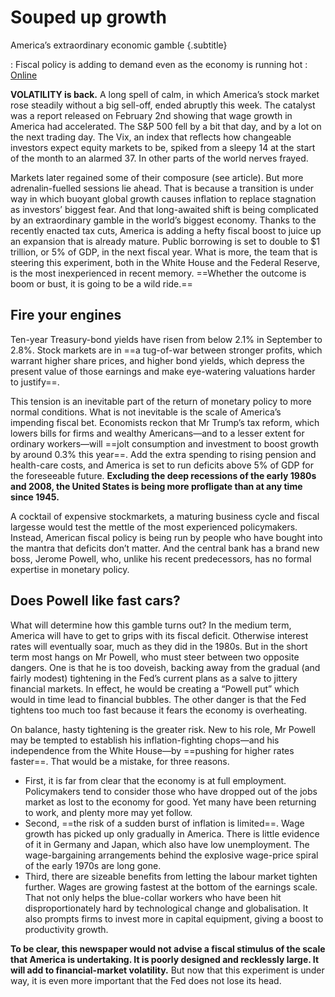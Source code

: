 # Souped up growth

America’s extraordinary economic gamble {.subtitle}

: Fiscal policy is adding to demand even as the economy is running hot
: [Online](https://www.economist.com/news/leaders/21736513-fiscal-policy-adding-demand-even-economy-running-hot-americas-extraordinary)

**VOLATILITY is back.** A long spell of calm, in which America’s stock market rose steadily without a big sell-off, ended abruptly this week. The catalyst was a report released on February 2nd showing that wage growth in America had accelerated. The S&P 500 fell by a bit that day, and by a lot on the next trading day. The Vix, an index that reflects how changeable investors expect equity markets to be, spiked from a sleepy 14 at the start of the month to an alarmed 37. In other parts of the world nerves frayed.

Markets later regained some of their composure (see article). But more adrenalin-fuelled sessions lie ahead. That is because a transition is under way in which buoyant global growth causes inflation to replace stagnation as investors’ biggest fear. And that long-awaited shift is being complicated by an extraordinary gamble in the world’s biggest economy. Thanks to the recently enacted tax cuts, America is adding a hefty fiscal boost to juice up an expansion that is already mature. Public borrowing is set to double to $1 trillion, or 5% of GDP, in the next fiscal year. What is more, the team that is steering this experiment, both in the White House and the Federal Reserve, is the most inexperienced in recent memory. ==Whether the outcome is boom or bust, it is going to be a wild ride.==

## Fire your engines

Ten-year Treasury-bond yields have risen from below 2.1% in September to 2.8%. Stock markets are in ==a tug-of-war between stronger profits, which warrant higher share prices, and higher bond yields, which depress the present value of those earnings and make eye-watering valuations harder to justify==.

This tension is an inevitable part of the return of monetary policy to more normal conditions. What is not inevitable is the scale of America’s impending fiscal bet. Economists reckon that Mr Trump’s tax reform, which lowers bills for firms and wealthy Americans—and to a lesser extent for ordinary workers—will ==jolt consumption and investment to boost growth by around 0.3% this year==. Add the extra spending to rising pension and health-care costs, and America is set to run deficits above 5% of GDP for the foreseeable future. **Excluding the deep recessions of the early 1980s and 2008, the United States is being more profligate than at any time since 1945.**

A cocktail of expensive stockmarkets, a maturing business cycle and fiscal largesse would test the mettle of the most experienced policymakers. Instead, American fiscal policy is being run by people who have bought into the mantra that deficits don’t matter. And the central bank has a brand new boss, Jerome Powell, who, unlike his recent predecessors, has no formal expertise in monetary policy.

## Does Powell like fast cars?

What will determine how this gamble turns out? In the medium term, America will have to get to grips with its fiscal deficit. Otherwise interest rates will eventually soar, much as they did in the 1980s. But in the short term most hangs on Mr Powell, who must steer between two opposite dangers. One is that he is too doveish, backing away from the gradual (and fairly modest) tightening in the Fed’s current plans as a salve to jittery financial markets. In effect, he would be creating a “Powell put” which would in time lead to financial bubbles. The other danger is that the Fed tightens too much too fast because it fears the economy is overheating.

On balance, hasty tightening is the greater risk. New to his role, Mr Powell may be tempted to establish his inflation-fighting chops—and his independence from the White House—by ==pushing for higher rates faster==. That would be a mistake, for three reasons.

- First, it is far from clear that the economy is at full employment. Policymakers tend to consider those who have dropped out of the jobs market as lost to the economy for good. Yet many have been returning to work, and plenty more may yet follow. 
- Second, ==the risk of a sudden burst of inflation is limited==. Wage growth has picked up only gradually in America. There is little evidence of it in Germany and Japan, which also have low unemployment. The wage-bargaining arrangements behind the explosive wage-price spiral of the early 1970s are long gone. 
- Third, there are sizeable benefits from letting the labour market tighten further. Wages are growing fastest at the bottom of the earnings scale. That not only helps the blue-collar workers who have been hit disproportionately hard by technological change and globalisation. It also prompts firms to invest more in capital equipment, giving a boost to productivity growth.

**To be clear, this newspaper would not advise a fiscal stimulus of the scale that America is undertaking. It is poorly designed and recklessly large. It will add to financial-market volatility.** But now that this experiment is under way, it is even more important that the Fed does not lose its head.
